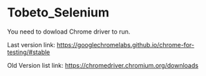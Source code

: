 # Tobeto_Selenium

You need to dowload Chrome driver to run.

Last version link: https://googlechromelabs.github.io/chrome-for-testing/#stable

Old Version list link: https://chromedriver.chromium.org/downloads
